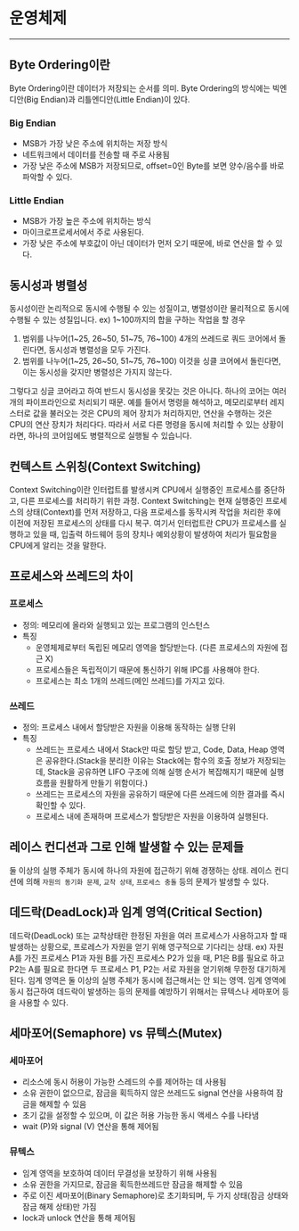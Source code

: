 # 운영체제

---

## Byte Ordering이란
Byte Ordering이란 데이터가 저장되는 순서를 의미.
Byte Ordering의 방식에는 빅엔디안(Big Endian)과 리틀엔디안(Little Endian)이 있다.

### Big Endian

- MSB가 가장 낮은 주소에 위치하는 저장 방식
- 네트워크에서 데이터를 전송할 때 주로 사용됨
- 가장 낮은 주소에 MSB가 저장되므로, offset=0인 Byte를 보면 양수/음수를 바로 파악할 수 있다.


### Little Endian

- MSB가 가장 높은 주소에 위치하는 방식
- 마이크로프로세서에서 주로 사용된다.
- 가장 낮은 주소에 부호값이 아닌 데이터가 먼저 오기 때문에, 바로 연산을 할 수 있다.

## 동시성과 병렬성
동시성이란 논리적으로 동시에 수행될 수 있는 성질이고, 병렬성이란 물리적으로 동시에 수행될 수 있는 성질입니다.
ex) 1~100까지의 합을 구하는 작업을 할 경우
1. 범위를 나누어(1~25, 26~50, 51~75, 76~100) 4개의 쓰레드로 쿼드 코어에서 돌린다면, 동시성과 병렬성을 모두 가진다.
2. 범위를 나누어(1~25, 26~50, 51~75, 76~100) 이것을 싱클 코어에서 돌린다면, 이는 동시성을 갖지만 병렬성은 가지지 않는다.

그렇다고 싱글 코어라고 하여 반드시 동시성을 못갖는 것은 아니다. 하나의 코어는 여러 개의 파이프라인으로 처리되기 때문. 예를 들어서 명령을 해석하고, 메모리로부터 레지스터로 값을 불러오는 것은 CPU의 제어 장치가 처리하지만, 연산을 수행하는 것은 CPU의 연산 장치가 처리다다.
따라서 서로 다른 명령을 동시에 처리할 수 있는 상황이라면, 하나의 코어임에도 병렬적으로 실행될 수 있습니다.

## 컨텍스트 스위칭(Context Switching)
Context Switching이란 인터럽트를 발생시켜 CPU에서 실행중인 프로세스를 중단하고, 다른 프로세스를 처리하기 위한 과정.
Context Switching는 현재 실행중인 프로세스의 상태(Context)를 먼저 저장하고, 다음 프로세스를 동작시켜 작업을 처리한 후에 이전에 저장된 프로세스의 상태를 다시 복구.
여기서 인터럽트란 CPU가 프로세스를 실행하고 있을 때, 입출력 하드웨어 등의 장치나 예외상황이 발생하여 처리가 필요함을 CPU에게 알리는 것을 말한다.

## 프로세스와 쓰레드의 차이

### 프로세스

- 정의: 메모리에 올라와 실행되고 있는 프로그램의 인스턴스
- 특징
  - 운영체제로부터 독립된 메모리 영역을 할당받는다. (다른 프로세스의 자원에 접근 X)
  - 프로세스들은 독립적이기 때문에 통신하기 위해 IPC를 사용해야 한다.
  - 프로세스는 최소 1개의 쓰레드(메인 쓰레드)를 가지고 있다.

### 쓰레드

- 정의: 프로세스 내에서 할당받은 자원을 이용해 동작하는 실행 단위
- 특징
  - 쓰레드는 프로세스 내에서 Stack만 따로 할당 받고, Code, Data, Heap 영역은 공유한다.(Stack을 분리한 이유는 Stack에는 함수의 호출 정보가 저장되는데, Stack을 공유하면 LIFO 구조에 의해 실행 순서가 복잡해지기 때문에 실행 흐름을 원활하게 만들기 위함이다.)
  - 쓰레드는 프로세스의 자원을 공유하기 때문에 다른 쓰레드에 의한 결과를 즉시 확인할 수 있다.
  - 프로세스 내에 존재하며 프로세스가 할당받은 자원을 이용하여 실행된다.

## 레이스 컨디션과 그로 인해 발생할 수 있는 문제들
둘 이상의 실행 주체가 동시에 하나의 자원에 접근하기 위해 경쟁하는 상태.
레이스 컨디션에 의해 ```자원의 동기화 문제```, ```교착 상태```, ```프로세스 충돌``` 등의 문제가 발생할 수 있다.

## 데드락(DeadLock)과 임계 영역(Critical Section)
데드락(DeadLock) 또는 교착상태란 한정된 자원을 여러 프로세스가 사용하고자 할 때 발생하는 상황으로, 프로레스가 자원을 얻기 위해 영구적으로 기다리는 상태.
ex) 자원 A를 가진 프로세스 P1과 자원 B를 가진 프로세스 P2가 있을 때, P1은 B를 필요로 하고 P2는 A를 필요로 한다면 두 프로세스 P1, P2는 서로 자원을 얻기위해 무한정 대기하게 된다.
임계 영역은 둘 이상의 실행 주체가 동시에 접근해서는 안 되는 영역. 임계 영역에 동시 접근하여 데드락이 발생하는 등의 문제를 예방하기 위해서는 뮤텍스나 세마포어 등을 사용할 수 있다.

## 세마포어(Semaphore) vs 뮤텍스(Mutex)

### 세마포어

- 리소스에 동시 허용이 가능한 스레드의 수를 제어하는 데 사용됨
- 소유 권한이 없으므로, 잠금을 획득하지 않은 쓰레드도 signal 연산을 사용하여 잠금을 해제할 수 있음
- 초기 값을 설정할 수 있으며, 이 값은 허용 가능한 동시 액세스 수를 나타냄
- wait (P)와 signal (V) 연산을 통해 제어됨


### 뮤텍스

- 임계 영역을 보호하여 데이터 무결성을 보장하기 위해 사용됨
- 소유 권한을 가지므로, 잠금을 획득한쓰레드만 잠금을 해제할 수 있음
- 주로 이진 세마포어(Binary Semaphore)로 초기화되며, 두 가지 상태(잠금 상태와 잠금 해제 상태)만 가짐
- lock과 unlock 연산을 통해 제어됨